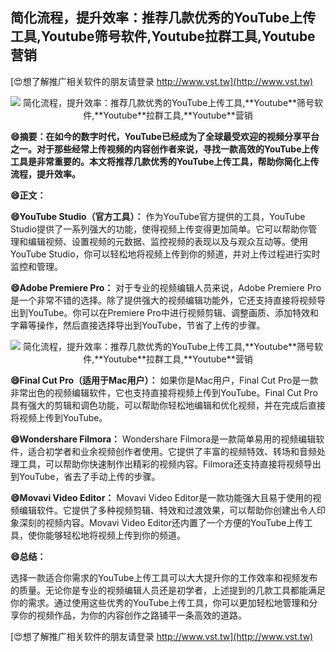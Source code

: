 ## **简化流程，提升效率：推荐几款优秀的YouTube上传工具,**Youtube**筛号软件,**Youtube**拉群工具,**Youtube**营销**

[😍想了解推广相关软件的朋友请登录 http://www.vst.tw](http://www.vst.tw)

 <center><img src="https://vst.tw/MP4/tuiguang/png/5.png" alt="简化流程，提升效率：推荐几款优秀的YouTube上传工具,**Youtube**筛号软件,**Youtube**拉群工具,**Youtube**营销"></center>

**😄摘要：在如今的数字时代，YouTube已经成为了全球最受欢迎的视频分享平台之一。对于那些经常上传视频的内容创作者来说，寻找一款高效的YouTube上传工具是非常重要的。本文将推荐几款优秀的YouTube上传工具，帮助你简化上传流程，提升效率。**

**😄正文：**

**😄YouTube Studio（官方工具）：**
作为YouTube官方提供的工具，YouTube Studio提供了一系列强大的功能，使得视频上传变得更加简单。它可以帮助你管理和编辑视频、设置视频的元数据、监控视频的表现以及与观众互动等。使用YouTube Studio，你可以轻松地将视频上传到你的频道，并对上传过程进行实时监控和管理。

**😄Adobe Premiere Pro：**
对于专业的视频编辑人员来说，Adobe Premiere Pro是一个非常不错的选择。除了提供强大的视频编辑功能外，它还支持直接将视频导出到YouTube。你可以在Premiere Pro中进行视频剪辑、调整画质、添加特效和字幕等操作，然后直接选择导出到YouTube，节省了上传的步骤。

 <center><img src="https://vst.tw/MP4/tuiguang/png/1.png" alt="简化流程，提升效率：推荐几款优秀的YouTube上传工具,**Youtube**筛号软件,**Youtube**拉群工具,**Youtube**营销"></center>

**😄Final Cut Pro（适用于Mac用户）：**
如果你是Mac用户，Final Cut Pro是一款非常出色的视频编辑软件，它也支持直接将视频上传到YouTube。Final Cut Pro具有强大的剪辑和调色功能，可以帮助你轻松地编辑和优化视频，并在完成后直接将视频上传到YouTube。

**😄Wondershare Filmora：**
Wondershare Filmora是一款简单易用的视频编辑软件，适合初学者和业余视频创作者使用。它提供了丰富的视频特效、转场和音频处理工具，可以帮助你快速制作出精彩的视频内容。Filmora还支持直接将视频导出到YouTube，省去了手动上传的步骤。

**😄Movavi Video Editor：**
Movavi Video Editor是一款功能强大且易于使用的视频编辑软件。它提供了多种视频剪辑、特效和过渡效果，可以帮助你创建出令人印象深刻的视频内容。Movavi Video Editor还内置了一个方便的YouTube上传工具，使你能够轻松地将视频上传到你的频道。

**😄总结：**

选择一款适合你需求的YouTube上传工具可以大大提升你的工作效率和视频发布的质量。无论你是专业的视频编辑人员还是初学者，上述提到的几款工具都能满足你的需求。通过使用这些优秀的YouTube上传工具，你可以更加轻松地管理和分享你的视频作品，为你的内容创作之路铺平一条高效的道路。

[😍想了解推广相关软件的朋友请登录 http://www.vst.tw](http://www.vst.tw)



